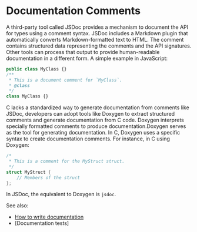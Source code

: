 # Documentation Comments

A third-party tool called JSDoc provides a mechanism to document the API for types using a comment syntax. JSDoc includes a Markdown plugin that automatically converts Markdown-formatted text to HTML. The comment contains structured data representing the comments and the API signatures. Other tools can process that output to provide human-readable documentation in a different form. A simple example in JavaScript:

```js
public class MyClass {}
/**
 * This is a document comment for `MyClass`.
 * @class
 */
class MyClass {}
```

C lacks a standardized way to generate documentation from comments like JSDoc, developers can adopt tools like Doxygen to extract structured comments and generate documentation from C code. Doxygen interprets specially formatted comments to produce documentation.Doxygen serves as the tool for generating documentation. In C, Doxygen uses a specific syntax to create documentation comments. For instance, in C using Doxygen:

```c
/* 
 * This is a comment for the MyStruct struct.
 */
struct MyStruct {
    // Members of the struct
};
```

In JSDoc, the equivalent to Doxygen is `jsdoc`.

See also:

- [How to write documentation]
- [Documentation tests]

[How to write documentation]: https://www.doxygen.nl/manual/docblocks.html
